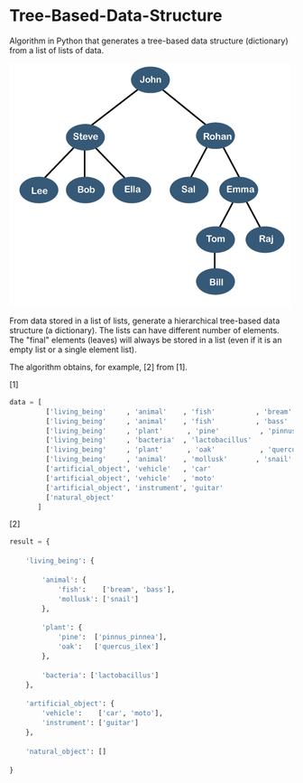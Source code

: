 # Tree-Based-Data-Structure
Algorithm in Python that generates a tree-based data structure (dictionary) from a list of lists of data.

![Tree image](/img/tree.png)

From data stored in a list of lists, generate a hierarchical tree-based data structure (a dictionary). The lists can have different number of elements. The "final" elements (leaves) will always be stored in a list (even if it is an empty list or a single element list).

The algorithm obtains, for example, [2] from [1].

[1]
```python
data = [
         ['living_being'     , 'animal'    , 'fish'          , 'bream'         ], 
         ['living_being'     , 'animal'    , 'fish'          , 'bass'          ], 
         ['living_being'     , 'plant'      , 'pine'          , 'pinnus_pinnea'], 
         ['living_being'     , 'bacteria'  , 'lactobacillus'                   ], 
         ['living_being'     , 'plant'      , 'oak'           , 'quercus_ilex' ], 
         ['living_being'     , 'animal'    , 'mollusk'       , 'snail'         ], 
         ['artificial_object', 'vehicle'   , 'car'                             ], 
         ['artificial_object', 'vehicle'   , 'moto'                            ], 
         ['artificial_object', 'instrument', 'guitar'                          ], 
         ['natural_object'                                                     ],
       ]
```
[2]
```python
result = {

    'living_being': {

        'animal': {
            'fish':    ['bream', 'bass'], 
            'mollusk': ['snail']
        }, 

        'plant': {
            'pine':  ['pinnus_pinnea'], 
            'oak':   ['quercus_ilex']
        }, 

        'bacteria': ['lactobacillus']
    }, 

    'artificial_object': {
        'vehicle':    ['car', 'moto'], 
        'instrument': ['guitar']
    }, 

    'natural_object': []

}
```
